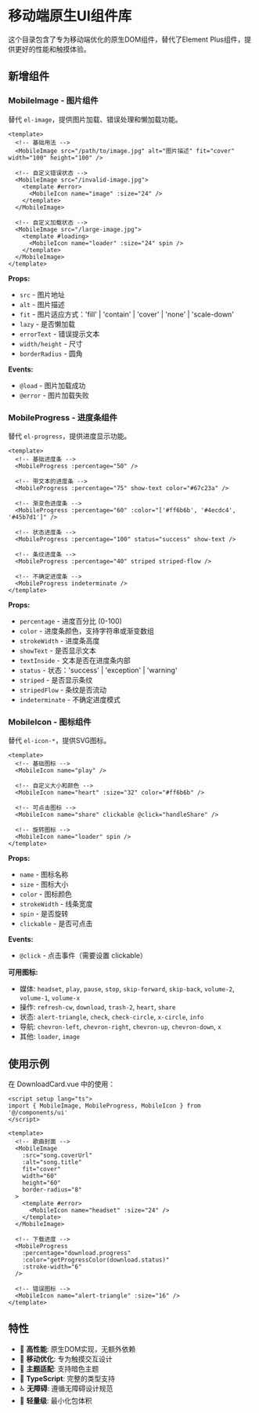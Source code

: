 # 移动端原生UI组件库

这个目录包含了专为移动端优化的原生DOM组件，替代了Element Plus组件，提供更好的性能和触摸体验。

## 新增组件

### MobileImage - 图片组件

替代 `el-image`，提供图片加载、错误处理和懒加载功能。

```vue
<template>
  <!-- 基础用法 -->
  <MobileImage src="/path/to/image.jpg" alt="图片描述" fit="cover" width="100" height="100" />

  <!-- 自定义错误状态 -->
  <MobileImage src="/invalid-image.jpg">
    <template #error>
      <MobileIcon name="image" :size="24" />
    </template>
  </MobileImage>

  <!-- 自定义加载状态 -->
  <MobileImage src="/large-image.jpg">
    <template #loading>
      <MobileIcon name="loader" :size="24" spin />
    </template>
  </MobileImage>
</template>
```

**Props:**

- `src` - 图片地址
- `alt` - 图片描述
- `fit` - 图片适应方式：'fill' | 'contain' | 'cover' | 'none' | 'scale-down'
- `lazy` - 是否懒加载
- `errorText` - 错误提示文本
- `width/height` - 尺寸
- `borderRadius` - 圆角

**Events:**

- `@load` - 图片加载成功
- `@error` - 图片加载失败

### MobileProgress - 进度条组件

替代 `el-progress`，提供进度显示功能。

```vue
<template>
  <!-- 基础进度条 -->
  <MobileProgress :percentage="50" />

  <!-- 带文本的进度条 -->
  <MobileProgress :percentage="75" show-text color="#67c23a" />

  <!-- 渐变色进度条 -->
  <MobileProgress :percentage="60" :color="['#ff6b6b', '#4ecdc4', '#45b7d1']" />

  <!-- 状态进度条 -->
  <MobileProgress :percentage="100" status="success" show-text />

  <!-- 条纹进度条 -->
  <MobileProgress :percentage="40" striped striped-flow />

  <!-- 不确定进度条 -->
  <MobileProgress indeterminate />
</template>
```

**Props:**

- `percentage` - 进度百分比 (0-100)
- `color` - 进度条颜色，支持字符串或渐变数组
- `strokeWidth` - 进度条高度
- `showText` - 是否显示文本
- `textInside` - 文本是否在进度条内部
- `status` - 状态：'success' | 'exception' | 'warning'
- `striped` - 是否显示条纹
- `stripedFlow` - 条纹是否流动
- `indeterminate` - 不确定进度模式

### MobileIcon - 图标组件

替代 `el-icon-*`，提供SVG图标。

```vue
<template>
  <!-- 基础图标 -->
  <MobileIcon name="play" />

  <!-- 自定义大小和颜色 -->
  <MobileIcon name="heart" :size="32" color="#ff6b6b" />

  <!-- 可点击图标 -->
  <MobileIcon name="share" clickable @click="handleShare" />

  <!-- 旋转图标 -->
  <MobileIcon name="loader" spin />
</template>
```

**Props:**

- `name` - 图标名称
- `size` - 图标大小
- `color` - 图标颜色
- `strokeWidth` - 线条宽度
- `spin` - 是否旋转
- `clickable` - 是否可点击

**Events:**

- `@click` - 点击事件（需要设置 clickable）

**可用图标:**

- 媒体: `headset`, `play`, `pause`, `stop`, `skip-forward`, `skip-back`, `volume-2`, `volume-1`, `volume-x`
- 操作: `refresh-cw`, `download`, `trash-2`, `heart`, `share`
- 状态: `alert-triangle`, `check`, `check-circle`, `x-circle`, `info`
- 导航: `chevron-left`, `chevron-right`, `chevron-up`, `chevron-down`, `x`
- 其他: `loader`, `image`

## 使用示例

在 DownloadCard.vue 中的使用：

```vue
<script setup lang="ts">
import { MobileImage, MobileProgress, MobileIcon } from '@/components/ui'
</script>

<template>
  <!-- 歌曲封面 -->
  <MobileImage
    :src="song.coverUrl"
    :alt="song.title"
    fit="cover"
    width="60"
    height="60"
    border-radius="8"
  >
    <template #error>
      <MobileIcon name="headset" :size="24" />
    </template>
  </MobileImage>

  <!-- 下载进度 -->
  <MobileProgress
    :percentage="download.progress"
    :color="getProgressColor(download.status)"
    :stroke-width="6"
  />

  <!-- 错误图标 -->
  <MobileIcon name="alert-triangle" :size="16" />
</template>
```

## 特性

- 🚀 **高性能**: 原生DOM实现，无额外依赖
- 📱 **移动优化**: 专为触摸交互设计
- 🎨 **主题适配**: 支持暗色主题
- 🔧 **TypeScript**: 完整的类型支持
- ♿ **无障碍**: 遵循无障碍设计规范
- 🎯 **轻量级**: 最小化包体积
